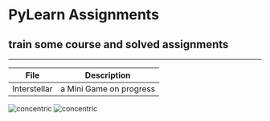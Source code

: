 # PyLearn Assignments
## train some course and solved assignments

---
| File      | Description |
| ----------- | ----------- |
|Interstellar|a Mini Game on progress |
![concentric](Interstellar.jpg)
![concentric](GameOver_Screen.jpg)